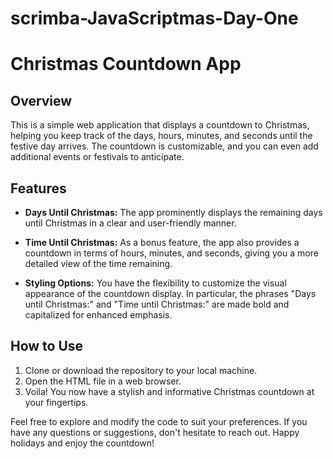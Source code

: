 # scrimba-JavaScriptmas-Day-One
# Christmas Countdown App

## Overview

This is a simple web application that displays a countdown to Christmas, helping you keep track of the days, hours, minutes, and seconds until the festive day arrives. The countdown is customizable, and you can even add additional events or festivals to anticipate.

## Features

- **Days Until Christmas:** The app prominently displays the remaining days until Christmas in a clear and user-friendly manner.

- **Time Until Christmas:** As a bonus feature, the app also provides a countdown in terms of hours, minutes, and seconds, giving you a more detailed view of the time remaining.

- **Styling Options:** You have the flexibility to customize the visual appearance of the countdown display. In particular, the phrases "Days until Christmas:" and "Time until Christmas:" are made bold and capitalized for enhanced emphasis.

## How to Use

1. Clone or download the repository to your local machine.
2. Open the HTML file in a web browser.
3. Voila! You now have a stylish and informative Christmas countdown at your fingertips.

Feel free to explore and modify the code to suit your preferences. If you have any questions or suggestions, don't hesitate to reach out. Happy holidays and enjoy the countdown!

